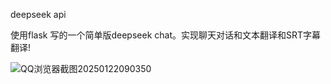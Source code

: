 deepseek api 

使用flask 写的一个简单版deepseek chat。实现聊天对话和文本翻译和SRT字幕翻译!

![QQ浏览器截图20250122090350](https://github.com/user-attachments/assets/be6c45d2-4835-4c38-aac0-cb4460bc0edf)
